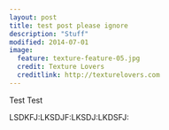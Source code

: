 ```yaml
---
layout: post
title: test post please ignore
description: "Stuff"
modified: 2014-07-01
image:
  feature: texture-feature-05.jpg
  credit: Texture Lovers
  creditlink: http://texturelovers.com
---
```


Test Test

LSDKFJ:LKSDJF:LKSDJ:LKDSFJ:
